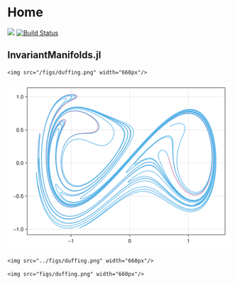 # Home

[![](https://img.shields.io/badge/docs-online-blue.svg)](https://Xiaomingzzhang.github.io/InvariantManifolds.jl/dev/)
[![Build Status](https://github.com/Xiaomingzzhang/InvariantManifolds.jl/actions/workflows/CI.yml/badge.svg?branch=master)](https://github.com/Xiaomingzzhang/InvariantManifolds.jl/actions/workflows/CI.yml?query=branch%3Amaster)

## InvariantManifolds.jl

```@raw html
<img src="/figs/duffing.png" width="660px"/>
```

!["luxor gallery"](figs/duffing.png)

```@raw html
<img src="../figs/duffing.png" width="660px"/>
```

```@raw html
<img src="figs/duffing.png" width="660px"/>
```
